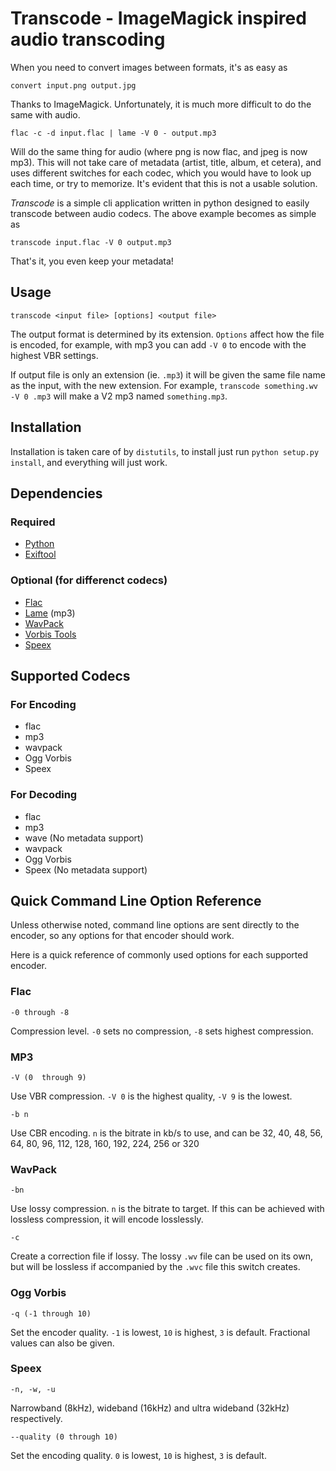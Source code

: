 # Transcode - ImageMagick inspired audio transcoding #
When you need to convert images between formats, it's as easy as

    convert input.png output.jpg

Thanks to ImageMagick. Unfortunately, it is much more difficult to do the same
with audio.

    flac -c -d input.flac | lame -V 0 - output.mp3

Will do the same thing for audio (where png is now flac, and jpeg is now mp3).
This will not take care of metadata (artist, title, album, et cetera), and uses
different switches for each codec, which you would have to look up each time, or
try to memorize. It's evident that this is not a usable solution.

*Transcode* is a simple cli application written in python designed to easily
transcode between audio codecs. The above example becomes as simple as

    transcode input.flac -V 0 output.mp3

That's it, you even keep your metadata!

## Usage ##

    transcode <input file> [options] <output file>

The output format is determined by its extension. `Options` affect how the file
is encoded, for example, with mp3 you can add `-V 0` to encode with the highest
VBR settings.

If output file is only an extension (ie. `.mp3`) it will be given the same file
name as the input, with the new extension. For example, `transcode something.wv
-V 0 .mp3` will make a V2 mp3 named `something.mp3`.

## Installation ##
Installation is taken care of by `distutils`, to install just run `python
setup.py install`, and everything will just work.

## Dependencies ##
### Required ###
- [Python](http://python.org)
- [Exiftool](http://www.sno.phy.queensu.ca/~phil/exiftool/)
### Optional (for differenct codecs) ###
- [Flac](http://flac.sourceforge.net/)
- [Lame](http://lame.sourceforge.net/) (mp3)
- [WavPack](http://www.wavpack.com/)
- [Vorbis Tools](http://www.vorbis.com/)
- [Speex](http://www.speex.org/)

## Supported Codecs ##
### For Encoding ###
- flac
- mp3
- wavpack
- Ogg Vorbis
- Speex
### For Decoding ###
- flac
- mp3
- wave (No metadata support)
- wavpack
- Ogg Vorbis
- Speex (No metadata support)

## Quick Command Line Option Reference ##
Unless otherwise noted, command line options are sent directly to the encoder,
so any options for that encoder should work.

Here is a quick reference of commonly used options for each supported encoder.

### Flac ###
    -0 through -8

Compression level. `-0` sets no compression, `-8` sets highest compression.

### MP3 ###
    -V (0  through 9)

Use VBR compression. `-V 0` is the highest quality, `-V 9` is the lowest.

    -b n

Use CBR encoding. `n` is the bitrate in kb/s to use, and can be 32, 40, 48,
56, 64, 80, 96, 112, 128, 160, 192, 224, 256 or 320

### WavPack ###
    -bn

Use lossy compression. `n` is the bitrate to target. If this can be achieved
with lossless compression, it will encode losslessly.

    -c

Create a correction file if lossy. The lossy `.wv` file can be used on its own,
but will be lossless if accompanied by the `.wvc` file this switch creates.

### Ogg Vorbis ###
    -q (-1 through 10)

Set the encoder quality. `-1` is lowest, `10` is highest, `3` is default.
Fractional values can also be given.

### Speex ###
    -n, -w, -u

Narrowband (8kHz), wideband (16kHz) and ultra wideband (32kHz) respectively.

    --quality (0 through 10)

Set the encoding quality. `0` is lowest, `10` is highest, `3` is default.
